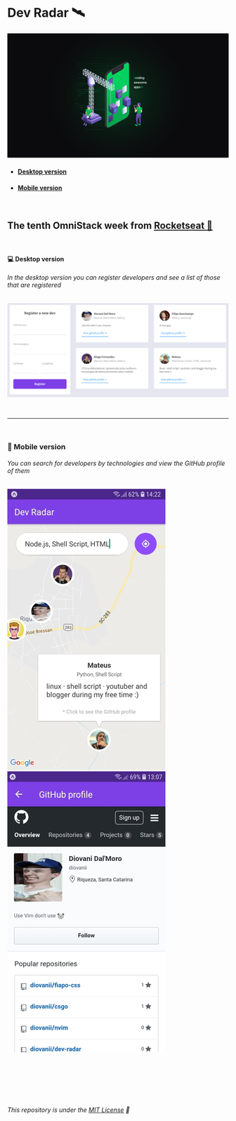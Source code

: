 # Dev Radar :artificial_satellite:

![OmniStack](./previews/omnistack.jpg)

* #### [Desktop version](#desktop-version)
* #### [Mobile version](#mobile-version)

<br>


## The tenth OmniStack week from **[Rocketseat :rocket:](https://rocketseat.com.br)**

<br>

#### :computer: Desktop version

###### In the desktop version you can register developers and see a list of those that are registered

![Desktop preview](./previews/desktop.jpg)

<br>

---

<br>

### :iphone: Mobile version

###### You can search for developers by technologies and view the GitHub profile of them

![Mobile preview (main)](./previews/mobile-main.jpg)
![Mobile preview (profile)](./previews/mobile-profile.jpg)

<br>
<br>
<br>
<br>
<br>

###### This repository is under the [MIT License](https://www.opensource.org/licenses/MIT) :page_with_curl:
